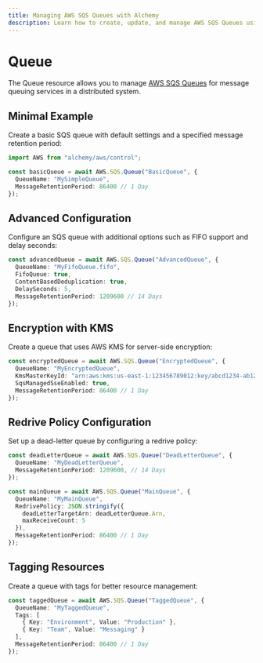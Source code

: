 ```yaml
---
title: Managing AWS SQS Queues with Alchemy
description: Learn how to create, update, and manage AWS SQS Queues using Alchemy Cloud Control.
---
```


# Queue

The Queue resource allows you to manage [AWS SQS Queues](https://docs.aws.amazon.com/sqs/latest/userguide/) for message queuing services in a distributed system.

## Minimal Example

Create a basic SQS queue with default settings and a specified message retention period:

```ts
import AWS from "alchemy/aws/control";

const basicQueue = await AWS.SQS.Queue("BasicQueue", {
  QueueName: "MySimpleQueue",
  MessageRetentionPeriod: 86400 // 1 Day
});
```

## Advanced Configuration

Configure an SQS queue with additional options such as FIFO support and delay seconds:

```ts
const advancedQueue = await AWS.SQS.Queue("AdvancedQueue", {
  QueueName: "MyFifoQueue.fifo",
  FifoQueue: true,
  ContentBasedDeduplication: true,
  DelaySeconds: 5,
  MessageRetentionPeriod: 1209600 // 14 Days
});
```

## Encryption with KMS

Create a queue that uses AWS KMS for server-side encryption:

```ts
const encryptedQueue = await AWS.SQS.Queue("EncryptedQueue", {
  QueueName: "MyEncryptedQueue",
  KmsMasterKeyId: "arn:aws:kms:us-east-1:123456789012:key/abcd1234-ab12-ab12-ab12-abcd1234ef56",
  SqsManagedSseEnabled: true,
  MessageRetentionPeriod: 86400 // 1 Day
});
```

## Redrive Policy Configuration

Set up a dead-letter queue by configuring a redrive policy:

```ts
const deadLetterQueue = await AWS.SQS.Queue("DeadLetterQueue", {
  QueueName: "MyDeadLetterQueue",
  MessageRetentionPeriod: 1209600, // 14 Days
});

const mainQueue = await AWS.SQS.Queue("MainQueue", {
  QueueName: "MyMainQueue",
  RedrivePolicy: JSON.stringify({
    deadLetterTargetArn: deadLetterQueue.Arn,
    maxReceiveCount: 5
  }),
  MessageRetentionPeriod: 86400 // 1 Day
});
```

## Tagging Resources

Create a queue with tags for better resource management:

```ts
const taggedQueue = await AWS.SQS.Queue("TaggedQueue", {
  QueueName: "MyTaggedQueue",
  Tags: [
    { Key: "Environment", Value: "Production" },
    { Key: "Team", Value: "Messaging" }
  ],
  MessageRetentionPeriod: 86400 // 1 Day
});
```